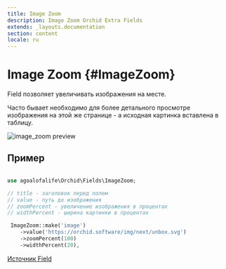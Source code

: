 ```yaml
---
title: Image Zoom
description: Image Zoom Orchid Extra Fields
extends: _layouts.documentation
section: content
locale: ru
---
```


# Image Zoom {#ImageZoom}
Field позволяет увеличивать изображения на месте.

Часто бывает необходимо для более детального просмотре изображения на этой же странице - а исходная
картинка вставлена в таблицу.

<img class="block m-auto" src="/assets/fields/image_zoom/image_zoom.gif" alt="image_zoom preview" />


## Пример

```php

use agoalofalife\Orchid\Fields\ImageZoom;

// title - заголовок перед полем
// value - путь до изображения
// zoomPercent - увеличение изображения в процентах
// widthPercent - ширина картинки в процентах

 ImageZoom::make('image')
    ->value('https://orchid.software/img/next/unbox.svg')
    ->zoomPercent(100)
    ->widthPercent(20),
```



[Источник Field](https://github.com/kingdido999/zooming) 
